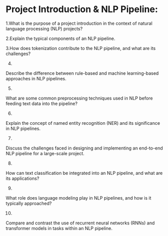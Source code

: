 # Project Introduction & NLP Pipeline:

1.What is the purpose of a project introduction in the context of natural language processing (NLP) projects?

2.Explain the typical components of an NLP pipeline.

3.How does tokenization contribute to the NLP pipeline, and what are its challenges?

4.
Describe the difference between rule-based and machine learning-based approaches in NLP pipelines.

5.
What are some common preprocessing techniques used in NLP before feeding text data into the pipeline?

6.
Explain the concept of named entity recognition (NER) and its significance in NLP pipelines.

7.
Discuss the challenges faced in designing and implementing an end-to-end NLP pipeline for a large-scale project.

8.
How can text classification be integrated into an NLP pipeline, and what are its applications?

9.
What role does language modeling play in NLP pipelines, and how is it typically approached?

10.
Compare and contrast the use of recurrent neural networks (RNNs) and transformer models in tasks within an NLP pipeline.



















